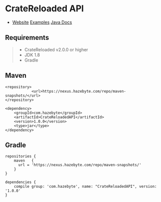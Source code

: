 # CrateReloaded API

* [Website]() [Examples]() [Java Docs](https://ci.hazebyte.com/job/CrateReloadedAPI/javadoc/)


## Requirements

>- CrateReloaded v2.0.0 or higher
>- JDK 1.8
>- Gradle

## Maven
```
<repository>
            <url>https://nexus.hazebyte.com/repo/maven-snapshots/</url>
</repository>

<dependency>
	<groupId>com.hazebyte</groupId>
	<artifactId>CrateReloadedAPI</artifactId>
	<version>1.0.0</version>
	<type>jar</type>
</dependency>
```

## Gradle
```
repositories {
    maven   {     
      url = 'https://nexus.hazebyte.com/repo/maven-snapshots/'          
    }
}

dependencies {
    compile group: 'com.hazebyte', name: "CrateReloadedAPI", version: '1.0.0'
}
```
